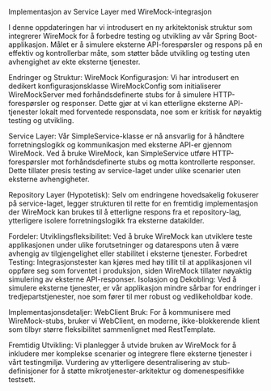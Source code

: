 Implementasjon av Service Layer med WireMock-integrasjon

I denne oppdateringen har vi introdusert en ny arkitektonisk struktur som integrerer WireMock for å forbedre testing og utvikling av vår Spring Boot-applikasjon. Målet er å simulere eksterne API-forespørsler og respons på en effektiv og kontrollerbar måte, som støtter både utvikling og testing uten avhengighet av ekte eksterne tjenester.

Endringer og Struktur:
WireMock Konfigurasjon: Vi har introdusert en dedikert konfigurasjonsklasse WireMockConfig som initialiserer WireMockServer med forhåndsdefinerte stubs for å simulere HTTP-forespørsler og responser. Dette gjør at vi kan etterligne eksterne API-tjenester lokalt med forventede responsdata, noe som er kritisk for nøyaktig testing og utvikling.

Service Layer: Vår SimpleService-klasse er nå ansvarlig for å håndtere forretningslogikk og kommunikasjon med eksterne API-er gjennom WireMock. Ved å bruke WireMock, kan SimpleService utføre HTTP-forespørsler mot forhåndsdefinerte stubs og motta kontrollerte responser. Dette tillater presis testing av service-laget under ulike scenarier uten eksterne avhengigheter.

Repository Layer (Hypotetisk): Selv om endringene hovedsakelig fokuserer på service-laget, legger strukturen til rette for en fremtidig implementasjon der WireMock kan brukes til å etterligne respons fra et repository-lag, ytterligere isolere forretningslogikk fra eksterne datakilder.

Fordeler:
Utviklingsfleksibilitet: Ved å bruke WireMock kan utviklere teste applikasjonen under ulike forutsetninger og datarespons uten å være avhengig av tilgjengelighet eller stabilitet i eksterne tjenester.
Forbedret Testing: Integrasjonstester kan kjøres med høy tillit til at applikasjonen vil oppføre seg som forventet i produksjon, siden WireMock tillater nøyaktig simulering av eksterne API-responser.
Isolasjon og Dekobling: Ved å simulere eksterne tjenester, er vår applikasjon mindre sårbar for endringer i tredjepartstjenester, noe som fører til mer robust og vedlikeholdbar kode.

Implementasjonsdetaljer:
WebClient Bruk: For å kommunisere med WireMock-stubs, bruker vi WebClient, en moderne, ikke-blokkerende klient som tilbyr større fleksibilitet sammenlignet med RestTemplate.

Fremtidig Utvikling:
Vi planlegger å utvide bruken av WireMock for å inkludere mer komplekse scenarier og integrere flere eksterne tjenester i vårt testingmiljø.
Vurdering av ytterligere desentralisering av stub-definisjoner for å støtte mikrotjenester-arkitektur og domenespesifikke testsett.
